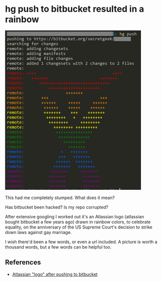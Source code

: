 # hg push to bitbucket resulted in a rainbow

![hg_push_resulted_in_this.png](hg_push_resulted_in_this.png)

This had me completely stumped. What does it mean?

Has bitbucket been hacked? Is my repo corrupted? 

After extensive googling I worked out it's an Atlassian logo (atlassian bought bitbucket a few years ago) drawn in rainbow colors, to celebrate equality, on the anniversary of the US Supreme Court's decision to strike down laws against gay marriage.

I wish there'd been a few words, or even a url included. A picture is worth a thousand words, but a few words can be helpful too.


## References

 * [Atlassian "logo" after pushing to bitbucket](https://stackoverflow.com/questions/31081919/atlassian-logo-after-pushing-to-bitbucket)